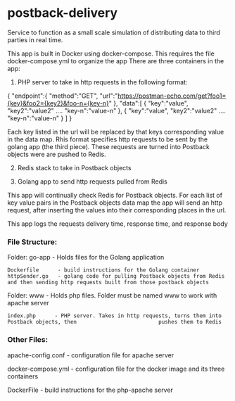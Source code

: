 # postback-delivery
Service to function as a small scale simulation of distributing data to third parties in real time.

This app is built in Docker using docker-compose. This requires the file docker-compose.yml to organize the app
There are three containers in the app:

  1. PHP server to take in http requests in the following format:

   {
    "endpoint":{
      "method":"GET",
      "url":"https://postman-echo.com/get?foo1={key}&foo2={key2}&foo-n={key-n}"
    },
    "data":[
        {
          "key":"value",
          "key2":"value2"
          ....
          "key-n":"value-n"
        },
        {
          "key":"value",
          "key2":"value2"
          ....
          "key-n":"value-n"
        }
      ]
  }

  Each key listed in the url will be replaced by that keys corresponding value in the data map.
  Rhis format specifies http requests to be sent by the golang app (the third piece).
  These requests are turned into Postback objects were are pushed to Redis.

  2. Redis stack to take in Postback objects

  3. Golang app to send http requests pulled from Redis
  
  This app will continually check Redis for Postback objects. For each list of key value pairs in     the Postback objects data map the app will send an http request, after inserting the values into   their corresponding places in the url.
  
  This app logs the requests delivery time, response time, and response body
  
  
### File Structure:

  Folder: go-app    - Holds files for the Golang application
  
    Dockerfile      - build instructions for the Golang container
    httpSender.go   - golang code for pulling Postback objects from Redis and then sending http requests built from those postback objects
    
  Folder: www      - Holds php files. Folder must be named www to work with apache server
  
    index.php      - PHP server. Takes in http requests, turns them into Postback objects, then                          pushes them to Redis
    
 ### Other Files:
  
  apache-config.conf - configuration file for apache server
  
  docker-compose.yml - configuration file for the docker image and its three containers
  
  DockerFile - build instructions for the php-apache server
  



